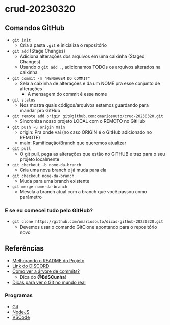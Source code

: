# crud-20230320

## Comandos GitHub

- `git init`
  - Cria a pasta `.git` e inicializa o repositório
- `git add` (Stage Changes)
  - Adiciona alterações dos arquivos em uma caixinha (Staged Changes)
  - Usando o `git add .`, adicionamos TODOs os arquivos alterados na caixinha
- `git commit -m "MENSAGEM DO COMMIT"`
  - Sela a caixinha de alterações e da um NOME pra esse conjunto de alterações
    - A mensagem do commit é esse nome
- `git status`
  - Nos mostra quais códigos/arquivos estamos guardando para mandar pro GitHub
- `git remote add origin git@github.com:omariosouto/crud-20230320.git`
  - Sincroniza nosso projeto LOCAL com o REMOTO no GitHub
- `git push -u origin main`
  - origin: Pra onde vai (no caso ORIGIN é o GitHub adicionado no REMOTE)
  - main: Ramificação/Branch que queremos atualizar
- `git pull`
  - O git pull, pega as alterações que estão no GITHUB e traz para o seu projeto localmente
- `git checkout -b nome-da-branch`
  - Cria uma nova branch e já muda para ela
- `git checkout nome-da-branch`
  - Muda para uma branch existente
- `git merge nome-da-branch`
  - Mescla a branch atual com a branch que você passou como parâmetro

### E se eu comecei tudo pelo GitHub?
- `git clone https://github.com/omariosouto/dicas-github-20230320.git`
  - Devemos usar o comando GitClone apontando para o repositório novo

## Referências

- [Melhorando o README do Projeto](https://www.youtube.com/watch?v=yMRSDdifGW8)
- [Link do DISCORD](https://mariosouto.com/discord/)
- [Como ver a árvore de commits?](https://github.com/omariosouto/crud-20230320/network)
  - Dica do **@BdSCunha**!
- [Dicas para ver o Git no mundo real](https://www.youtube.com/playlist?list=PLh2Y_pKOa4Uf-cUQOVNGlz_GVHx8QYoE6)

### Programas
- [Git](https://git-scm.com/downloads)
- [NodeJS](https://nodejs.org/en)
- [VSCode](https://code.visualstudio.com/)

